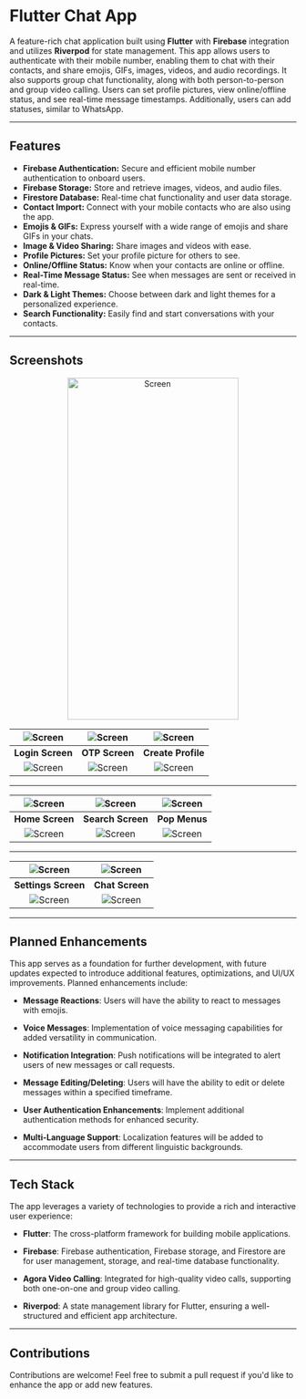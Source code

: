 # Flutter Chat App

A feature-rich chat application built using **Flutter** with **Firebase** integration and utilizes **Riverpod** for state management. This app allows users to authenticate with their mobile number, enabling them to chat with their contacts, and share emojis, GIFs, images, videos, and audio recordings. It also supports group chat functionality, along with both person-to-person and group video calling. Users can set profile pictures, view online/offline status, and see real-time message timestamps. Additionally, users can add statuses, similar to WhatsApp.

---

## Features

- **Firebase Authentication:** Secure and efficient mobile number authentication to onboard users.
- **Firebase Storage:** Store and retrieve images, videos, and audio files.
- **Firestore Database:** Real-time chat functionality and user data storage.
- **Contact Import:** Connect with your mobile contacts who are also using the app.
- **Emojis & GIFs:** Express yourself with a wide range of emojis and share GIFs in your chats.
- **Image & Video Sharing:** Share images and videos with ease.
- **Profile Pictures:** Set your profile picture for others to see.
- **Online/Offline Status:** Know when your contacts are online or offline.
- **Real-Time Message Status:** See when messages are sent or received in real-time.
- **Dark & Light Themes:** Choose between dark and light themes for a personalized experience.
- **Search Functionality:** Easily find and start conversations with your contacts.

---

## Screenshots

<div align = "Center">
<img src="screenshots/logo.png" alt="Screen" width="300" height="600">
</div>

| ![Screen](screenshots/l1.png) | ![Screen](screenshots/l2.png) | ![Screen](screenshots/l3.png) |
| :---------------------------: | :---------------------------: | :---------------------------: |
|       **Login Screen**        |       **OTP Screen**        |       **Create Profile**        |
| ![Screen](screenshots/d1.png) | ![Screen](screenshots/d2.png) | ![Screen](screenshots/d3.png) |

---

| ![Screen](screenshots/l4.png) | ![Screen](screenshots/l5.png) | ![Screen](screenshots/l6.png) |
| :---------------------------: | :---------------------------: | :---------------------------: |
|       **Home Screen**        |       **Search Screen**        |       **Pop Menus**        |
| ![Screen](screenshots/d4.png) | ![Screen](screenshots/d5.png) | ![Screen](screenshots/d6.png) |

---

| ![Screen](screenshots/l9.png) | ![Screen](screenshots/l13.png) |
| :---------------------------: | :----------------------------: |
|       **Settings Screen**     |        **Chat Screen**         |
| ![Screen](screenshots/d9.png) | ![Screen](screenshots/d13.png) |

---

## Planned Enhancements

This app serves as a foundation for further development, with future updates expected to introduce additional features, optimizations, and UI/UX improvements. Planned enhancements include:

- **Message Reactions**: Users will have the ability to react to messages with emojis.

- **Voice Messages**: Implementation of voice messaging capabilities for added versatility in communication.

- **Notification Integration**: Push notifications will be integrated to alert users of new messages or call requests.

- **Message Editing/Deleting**: Users will have the ability to edit or delete messages within a specified timeframe.

- **User Authentication Enhancements**: Implement additional authentication methods for enhanced security.

- **Multi-Language Support**: Localization features will be added to accommodate users from different linguistic backgrounds.

---

## Tech Stack

The app leverages a variety of technologies to provide a rich and interactive user experience:

- **Flutter**: The cross-platform framework for building mobile applications.

- **Firebase**: Firebase authentication, Firebase storage, and Firestore are for user management, storage, and real-time database functionality.

- **Agora Video Calling**: Integrated for high-quality video calls, supporting both one-on-one and group video calling.

- **Riverpod**: A state management library for Flutter, ensuring a well-structured and efficient app architecture.

---

## Contributions

Contributions are welcome! Feel free to submit a pull request if you'd like to enhance the app or add new features.

